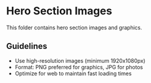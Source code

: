 # Hero Section Images

This folder contains hero section images and graphics.

## Guidelines
- Use high-resolution images (minimum 1920x1080px)
- Format: PNG preferred for graphics, JPG for photos
- Optimize for web to maintain fast loading times